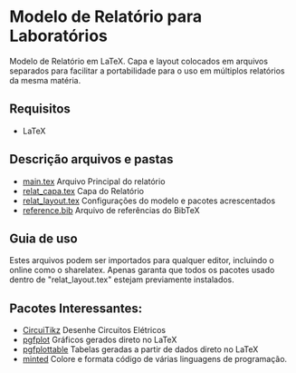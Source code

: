 # Modelo de Relatório para Laboratórios

Modelo de Relatório em LaTeX. Capa e layout colocados em arquivos separados para facilitar a portabilidade para o uso em múltiplos relatórios da mesma matéria.

## Requisitos

 - LaTeX

## Descrição arquivos e pastas

 - [main.tex](main.tex) Arquivo Principal do relatório
 - [relat_capa.tex](relat_capa.tex) Capa do Relatório
 - [relat_layout.tex](relat_layout.tex) Configurações do modelo e pacotes acrescentados
 - [reference.bib](reference.bib) Arquivo de referências do BibTeX

## Guia de uso

Estes arquivos podem ser importados para qualquer editor, incluindo o online como o sharelatex. Apenas garanta que todos os pacotes usado dentro de "relat_layout.tex" estejam previamente instalados.

## Pacotes Interessantes:

* [CircuiTikz](https://www.ctan.org/pkg/circuitikz?lang=en) Desenhe Circuitos Elétricos
* [pgfplot](https://www.ctan.org/pkg/pgfplots?lang=en) Gráficos gerados direto no LaTeX
* [pgfplottable](https://www.ctan.org/pkg/pgfplotstable?lang=en) Tabelas geradas a partir de dados direto no LaTeX
* [minted](https://www.ctan.org/pkg/circuitikz?lang=en) Colore e formata código de várias linguagens de programação.

